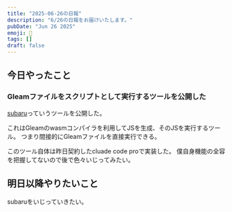 ```yaml
---
title: "2025-06-26の日報"
description: "6/26の日報をお届けいたします。"
pubDate: "Jun 26 2025"
emoji: 🦊
tags: []
draft: false
---
```


## 今日やったこと

### Gleamファイルをスクリプトとして実行するツールを公開した

[subaru](https://github.com/Comamoca/subaru)っていうツールを公開した。

これはGleamのwasmコンパイラを利用してJSを生成、そのJSを実行するツール。
つまり間接的にGleamファイルを直接実行できる。

このツール自体は昨日契約したcluade code proで実装した。
僕自身機能の全容を把握してないので後で色々いじってみたい。

## 明日以降やりたいこと

subaruをいじっていきたい。
